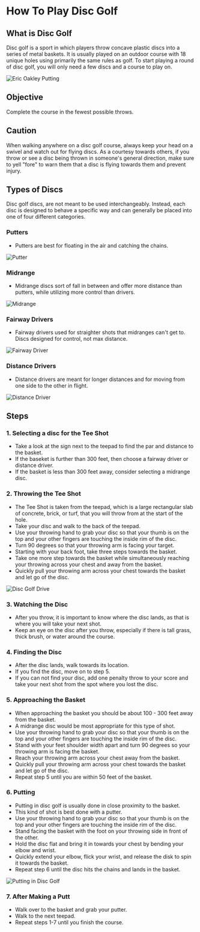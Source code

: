 # How To Play Disc Golf

## What is Disc Golf
Disc golf is a sport in which players throw concave plastic discs into a series of metal baskets. It is usually played on an outdoor course with 18 unique holes using primarily the same rules as golf. To start playing a round of disc golf, you will only need a few discs and a course to play on.


![Eric Oakley Putting](https://github.com/srj42/How-to-Play-Disc-Golf/blob/main/Disc%20Golf%20Put.gif)

## Objective
Complete the course in the fewest possible throws.

## Caution
When walking anywhere on a disc golf course, always keep your head on a swivel and watch out for flying discs. As a courtesy towards others, if you throw or see a disc being thrown in someone's general direction, make sure to yell "fore" to warn them that a disc is flying towards them and prevent injury.

## Types of Discs
Disc golf discs, are not meant to be used interchangeably. Instead, each disc is designed to behave a specific way and can generally be placed into one of four different categories.
### Putters
* Putters are best for floating in the air and catching the chains.

![Putter](putter.jpg)
### Midrange
* Midrange discs sort of fall in between and offer more distance than putters, while utilizing more control than drivers.

![Midrange](midrange.jpg)
### Fairway Drivers
* Fairway drivers used for straighter shots that midranges can't get to. Discs designed for control, not max distance.

![Fairway Driver](fairway.jpg)
### Distance Drivers
* Distance drivers are meant for longer distances and for moving from one side to the other in flight.

![Distance Driver](distance.jpg)

## Steps
### 1. Selecting a disc for the Tee Shot
* Take a look at the sign next to the teepad to find the par and distance to the basket.
* If the baseket is further than 300 feet, then choose a fairway driver or distance driver.
* If the basket is less than 300 feet away, consider selecting a midrange disc.

### 2. Throwing the Tee Shot
* The Tee Shot is taken from the teepad, which is a large rectangular slab of concrete, brick, or turf, that you will throw from at the start of the hole.
* Take your disc and walk to the back of the teepad.
* Use your throwing hand to grab your disc so that your thumb is on the top and your other fingers are touching the inside rim of the disc.
* Turn 90 degrees so that your throwing arm is facing your target.
* Starting with your back foot, take three steps towards the basket.
* Take one more step towards the basket while simultaneously reaching your throwing across your chest and away from the basket.
* Quickly pull your throwing arm across your chest towards the basket and let go of the disc.

![Disc Golf Drive](https://github.com/srj42/How-to-Play-Disc-Golf/blob/main/driving.gif)

### 3. Watching the Disc
* After you throw, it is important to know where the disc lands, as that is where you will take your next shot.
* Keep an eye on the disc after you throw, especially if there is tall grass, thick brush, or water around the course.

### 4. Finding the Disc
* After the disc lands, walk towards its location.
* If you find the disc, move on to step 5.
* If you can not find your disc, add one penalty throw to your score and take your next shot from the spot where you lost the disc.

### 5. Approaching the Basket
* When approaching the basket you should be about 100 - 300 feet away from the basket. 
* A midrange disc would be most appropriate for this type of shot.
* Use your throwing hand to grab your disc so that your thumb is on the top and your other fingers are touching the inside rim of the disc.
* Stand with your feet shoulder width apart and turn 90 degrees so your throwing arm is facing the basket.
* Reach your throwing arm across your chest away from the basket.
* Quickly pull your throwing arm across your chest towards the basket and let go of the disc.
* Repeat step 5 until you are within 50 feet of the basket.

### 6. Putting
* Putting in disc golf is usually done in close proximity to the basket.
* This kind of shot is best done with a putter.
* Use your throwing hand to grab your disc so that your thumb is on the top and your other fingers are touching the inside rim of the disc.
* Stand facing the basket with the foot on your throwing side in front of the other.
* Hold the disc flat and bring it in towards your chest by bending your elbow and wrist.
* Quickly extend your elbow, flick your wrist, and release the disk to spin it towards the basket.
* Repeat step 6 until the disc hits the chains and lands in the basket.

![Putting in Disc Golf](https://github.com/srj42/How-to-Play-Disc-Golf/blob/main/putting.gif)

### 7. After Making a Putt
* Walk over to the basket and grab your putter.
* Walk to the next teepad.
* Repeat steps 1-7 until you finish the course.

